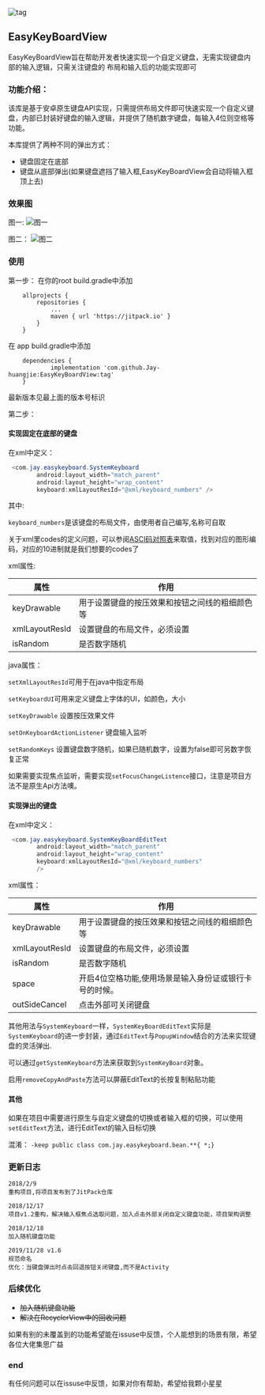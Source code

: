 ![tag](https://jitpack.io/v/Jay-huangjie/EasyKeyBoardView.svg?style=flat-square)
## EasyKeyBoardView
EasyKeyBoardView旨在帮助开发者快速实现一个自定义键盘，无需实现键盘内部的输入逻辑，只需关注键盘的
布局和输入后的功能实现即可
### 功能介绍：
该库是基于安卓原生键盘API实现，只需提供布局文件即可快速实现一个自定义键盘，内部已封装好键盘的输入逻辑，并提供了随机数字键盘，每输入4位则空格等功能。

本库提供了两种不同的弹出方式：

* 键盘固定在底部
* 键盘从底部弹出(如果键盘遮挡了输入框,EasyKeyBoardView会自动将输入框顶上去)

### 效果图
图一:
![图一](https://upload-images.jianshu.io/upload_images/3468978-383182c3fd48d1fd.gif?imageMogr2/auto-orient/strip/2/2/720)

图二：
![图二](https://upload-images.jianshu.io/upload_images/3468978-4c550ce01711d0de.png?imageMogr2/auto-orient/strip%7CimageView2/2/w/720)

### 使用
第一步：
在你的root build.gradle中添加
```
	allprojects {
		repositories {
			...
			maven { url 'https://jitpack.io' }
		}
	}
```

在 app build.gradle中添加
```
	dependencies {
	        implementation 'com.github.Jay-huangjie:EasyKeyBoardView:tag'
	}
```
最新版本见最上面的版本号标识

第二步：
#### 实现固定在底部的键盘
在xml中定义：
```java
 <com.jay.easykeyboard.SystemKeyboard
        android:layout_width="match_parent"
        android:layout_height="wrap_content"
        keyboard:xmlLayoutResId="@xml/keyboard_numbers" />
```
其中:

`keyboard_numbers`是该键盘的布局文件，由使用者自己编写,名称可自取

关于xml里codes的定义问题，可以参阅[ASCI码对照表](http://ascii.911cha.com/)来取值，找到对应的图形编码，对应的10进制就是我们想要的codes了

xml属性:

|属性|作用|
|----|----|
|keyDrawable|用于设置键盘的按压效果和按钮之间线的粗细颜色等
|xmlLayoutResId| 设置键盘的布局文件，必须设置
|isRandom|是否数字随机

java属性：

`setXmlLayoutResId`可用于在java中指定布局

`setKeyboardUI`可用来定义键盘上字体的UI，如颜色，大小

`setKeyDrawable` 设置按压效果文件

`setOnKeyboardActionListener` 键盘输入监听

`setRandomKeys` 设置键盘数字随机，如果已随机数字，设置为false即可另数字恢复正常

如果需要实现焦点监听，需要实现`setFocusChangeListence`接口，注意是项目方法不是原生Api方法噢。

#### 实现弹出的键盘
在xml中定义：
```java
 <com.jay.easykeyboard.SystemKeyBoardEditText
        android:layout_width="match_parent"
        android:layout_height="wrap_content"
        keyboard:xmlLayoutResId="@xml/keyboard_numbers"
        />
```
xml属性：

|属性|作用|
|----|----|
|keyDrawable|用于设置键盘的按压效果和按钮之间线的粗细颜色等
|xmlLayoutResId| 设置键盘的布局文件，必须设置
|isRandom|是否数字随机
|space|开启4位空格功能,使用场景是输入身份证或银行卡号的时候。
|outSideCancel|点击外部可关闭键盘

其他用法与`SystemKeyboard`一样，`SystemKeyBoardEditText`实际是`SystemKeyboard`的进一步封装，通过`EditText`与`PopupWindow`结合的方法来实现键盘的灵活弹出.

可以通过`getSystemKeyboard`方法来获取到`SystemKeyBoard`对象。

启用`removeCopyAndPaste`方法可以屏蔽EditText的长按复制粘贴功能

#### 其他
如果在项目中需要进行原生与自定义键盘的切换或者输入框的切换，可以使用`setEditText`方法，进行EditText的输入目标切换

混淆：
`-keep public class com.jay.easykeyboard.bean.**{ *;}`

### 更新日志
```
2018/2/9
重构项目,将项目发布到了JitPack仓库

2018/12/17
项目v1.2重构，解决输入框焦点选取问题，加入点击外部关闭自定义键盘功能，项目架构调整

2018/12/18
加入随机键盘功能

2019/11/28 v1.6
规范命名
优化：当键盘弹出时点击回退按钮关闭键盘,而不是Activity
```

### 后续优化
* ~~加入随机键盘功能~~
* ~~解决在RecyclerView中的回收问题~~

如果有别的未覆盖到的功能希望能在issuse中反馈，个人能想到的场景有限，希望各位大佬集思广益

### end
有任何问题可以在issuse中反馈，如果对你有帮助，希望给我颗小星星


